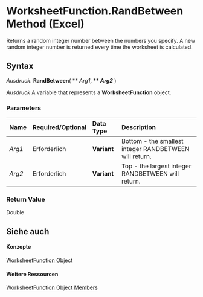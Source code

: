 
# WorksheetFunction.RandBetween Method (Excel)

Returns a random integer number between the numbers you specify. A new random integer number is returned every time the worksheet is calculated.


## Syntax

 _Ausdruck_. **RandBetween**( ** _Arg1_**, ** _Arg2_** )

 _Ausdruck_ A variable that represents a **WorksheetFunction** object.


### Parameters



|**Name**|**Required/Optional**|**Data Type**|**Description**|
|:-----|:-----|:-----|:-----|
| _Arg1_|Erforderlich|**Variant**|Bottom - the smallest integer RANDBETWEEN will return.|
| _Arg2_|Erforderlich|**Variant**|Top - the largest integer RANDBETWEEN will return.|

### Return Value

Double


## Siehe auch


#### Konzepte


[WorksheetFunction Object](7b1d5639-363d-632c-2cf0-2232562646b6.md)
#### Weitere Ressourcen


[WorksheetFunction Object Members](http://msdn.microsoft.com/library/6811ca87-4b53-0bff-88c9-30bf7497879a%28Office.15%29.aspx)